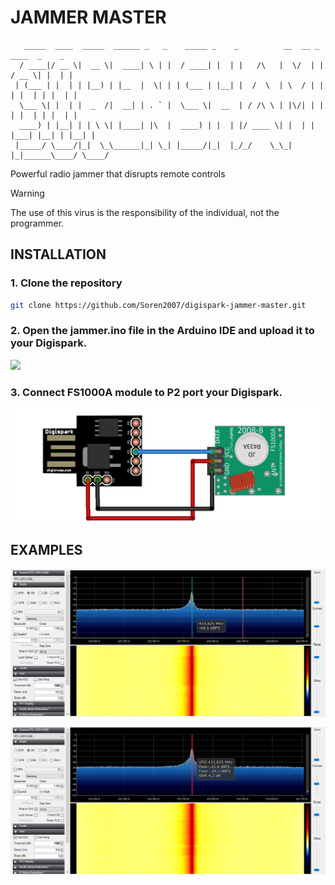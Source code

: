 # JAMMER MASTER

```
   _____  ____  _____  ______ _   _    _____ _    _          __  __ _      ____  _    _ 
  / ____|/ __ \|  __ \|  ____| \ | |  / ____| |  | |   /\   |  \/  | |    / __ \| |  | |
 | (___ | |  | | |__) | |__  |  \| | | (___ | |__| |  /  \  | \  / | |   | |  | | |  | |
  \___ \| |  | |  _  /|  __| | . ` |  \___ \|  __  | / /\ \ | |\/| | |   | |  | | |  | |
  ____) | |__| | | \ \| |____| |\  |  ____) | |  | |/ ____ \| |  | | |___| |__| | |__| |
 |_____/ \____/|_|  \_\______|_| \_| |_____/|_|  |_/_/    \_\_|  |_|______\____/ \____/ 
```

Powerful radio jammer that disrupts remote controls

> [!WARNING]
> The use of this virus is the responsibility of the individual, not the programmer.



## INSTALLATION

### 1. Clone the repository

```bash
git clone https://github.com/Soren2007/digispark-jammer-master.git
```

### 2. Open the jammer.ino file in the Arduino IDE and upload it to your Digispark.

![](https://github.com/Soren2007/digispark-rat-installer/blob/master/upload_code.gif)

### 3. Connect FS1000A module to P2 port your Digispark.

![alt text](https://github.com/soren2007/digispark-jammer-master/blob/master/circuit.png?raw=true)

## EXAMPLES
![alt text](https://github.com/soren2007/digispark-jammer-master/blob/master/JAMMER-1.png?raw=true)

![alt text](https://github.com/soren2007/digispark-jammer-master/blob/master/JAMMER-best-settings.png?raw=true)
